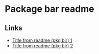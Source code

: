 # Package bar readme

## Links

- [Title from readme (pkg bir) 1](https://example.com)
- [Title from readme (pkg bir) 2](https://example.org)
